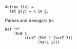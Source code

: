 ```
define f(x) =
  let g(y) = x in g;
```
Parses and desugars to:
```{.haskell}
Def "f"
    (FnE 1
         (LetE (FnE 1 (VarE 3))
               (VarE 1)))
```
